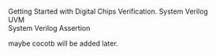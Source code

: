 Getting Started with Digital Chips Verification.
System Verilog  
UVM  
System Verilog Assertion  


maybe cocotb will be added later.
